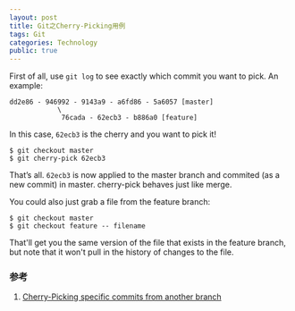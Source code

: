 ```yaml
---
layout: post
title: Git之Cherry-Picking用例
tags: Git
categories: Technology
public: true
---
```


First of all, use `git log` to see exactly which commit you want to pick. An example:

~~~
dd2e86 - 946992 - 9143a9 - a6fd86 - 5a6057 [master]
            \
             76cada - 62ecb3 - b886a0 [feature]
~~~

In this case, `62ecb3` is the cherry and you want to pick it!

~~~
$ git checkout master
$ git cherry-pick 62ecb3
~~~

That’s all. `62ecb3` is now applied to the master branch and commited (as a new commit) in master. cherry-pick behaves just like merge.

You could also just grab a file from the feature branch:

~~~
$ git checkout master
$ git checkout feature -- filename
~~~

That'll get you the same version of the file that exists in the feature branch, but note that it won't pull in the history of changes to the file.

### 参考
1. [Cherry-Picking specific commits from another branch](https://ariejan.net/2010/06/10/cherry-picking-specific-commits-from-another-branch/)